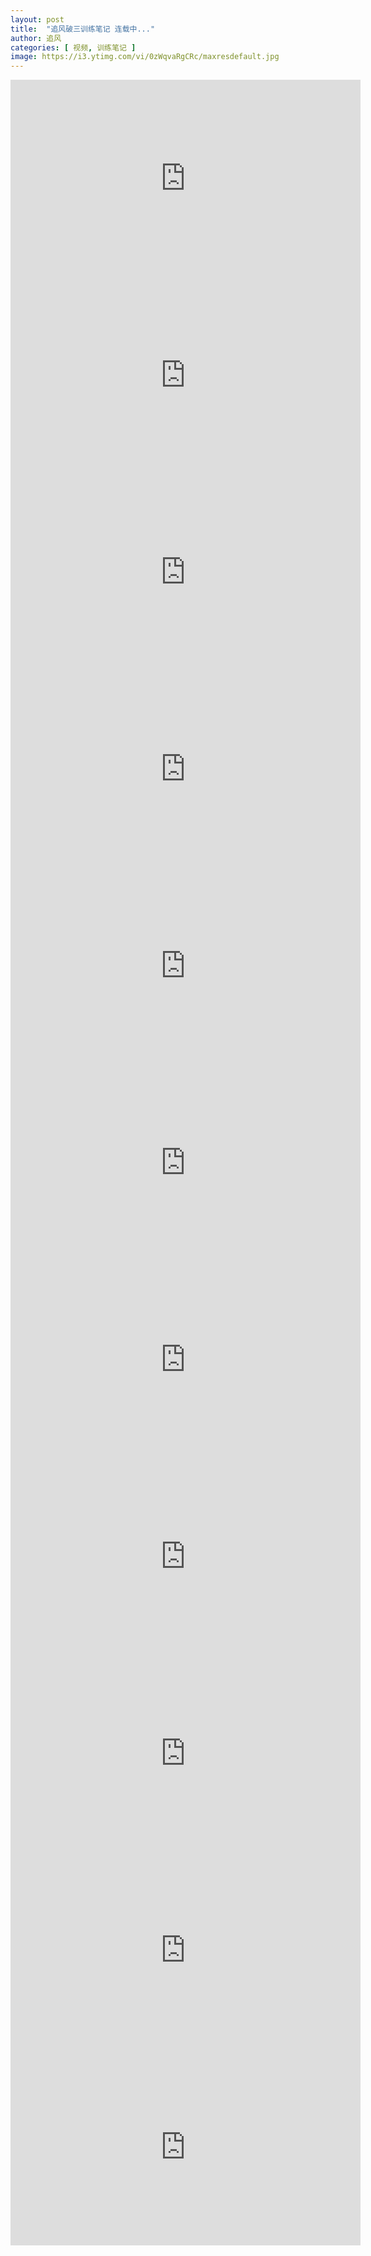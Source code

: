 ```yaml
---
layout: post
title:  "追风破三训练笔记 连载中..."
author: 追风
categories: [ 视频, 训练笔记 ]
image: https://i3.ytimg.com/vi/0zWqvaRgCRc/maxresdefault.jpg
---
```


<iframe width="560" height="315" src="https://www.youtube.com/embed/0zWqvaRgCRc?si=FPrL_GCD40EkgqU2" title="YouTube video player" frameborder="0" allow="accelerometer; autoplay; clipboard-write; encrypted-media; gyroscope; picture-in-picture; web-share" allowfullscreen></iframe>

<iframe width="560" height="315" src="https://www.youtube.com/embed/_D-LgPJj-yA?si=lUcLjmdglZxYVghz" title="YouTube video player" frameborder="0" allow="accelerometer; autoplay; clipboard-write; encrypted-media; gyroscope; picture-in-picture; web-share" allowfullscreen></iframe>

<iframe width="560" height="315" src="https://www.youtube.com/embed/Cbon--_xlVM?si=Ln_jHlXZtk7jJMNF" title="YouTube video player" frameborder="0" allow="accelerometer; autoplay; clipboard-write; encrypted-media; gyroscope; picture-in-picture; web-share" allowfullscreen></iframe>

<iframe width="560" height="315" src="https://www.youtube.com/embed/hC3ESm-YM5o?si=NGB0AtNiBMdqYXRW" title="YouTube video player" frameborder="0" allow="accelerometer; autoplay; clipboard-write; encrypted-media; gyroscope; picture-in-picture; web-share" allowfullscreen></iframe>

<iframe width="560" height="315" src="https://www.youtube.com/embed/kA6gjHp0qOA?si=Cfn9qRw-Wce_nLs9" title="YouTube video player" frameborder="0" allow="accelerometer; autoplay; clipboard-write; encrypted-media; gyroscope; picture-in-picture; web-share" allowfullscreen></iframe>

<iframe width="560" height="315" src="https://www.youtube.com/embed/qnd8VDlyL_A?si=t-s0BC5-8MAXsn-G" title="YouTube video player" frameborder="0" allow="accelerometer; autoplay; clipboard-write; encrypted-media; gyroscope; picture-in-picture; web-share" allowfullscreen></iframe>

<iframe width="560" height="315" src="https://www.youtube.com/embed/7frSJ8IQWqM?si=RtcXjWyyE-YnSbd8" title="YouTube video player" frameborder="0" allow="accelerometer; autoplay; clipboard-write; encrypted-media; gyroscope; picture-in-picture; web-share" allowfullscreen></iframe>

<iframe width="560" height="315" src="https://www.youtube.com/embed/naPK-2TfQrw?si=0ev9IJamCFPem_6Z" title="YouTube video player" frameborder="0" allow="accelerometer; autoplay; clipboard-write; encrypted-media; gyroscope; picture-in-picture; web-share" allowfullscreen></iframe>

<iframe width="560" height="315" src="https://www.youtube.com/embed/9kE9QeqDw74?si=h-htaVS2mP9_rd7w" title="YouTube video player" frameborder="0" allow="accelerometer; autoplay; clipboard-write; encrypted-media; gyroscope; picture-in-picture; web-share" allowfullscreen></iframe>

<iframe width="560" height="315" src="https://www.youtube.com/embed/WVhhaNdUcWg?si=E9h9PPD7zUO7o7Tr" title="YouTube video player" frameborder="0" allow="accelerometer; autoplay; clipboard-write; encrypted-media; gyroscope; picture-in-picture; web-share" allowfullscreen></iframe>

<iframe width="560" height="315" src="https://www.youtube.com/embed/-BOAxVWEuSE?si=7TNOxa_-K4Opszok" title="YouTube video player" frameborder="0" allow="accelerometer; autoplay; clipboard-write; encrypted-media; gyroscope; picture-in-picture; web-share" allowfullscreen></iframe>